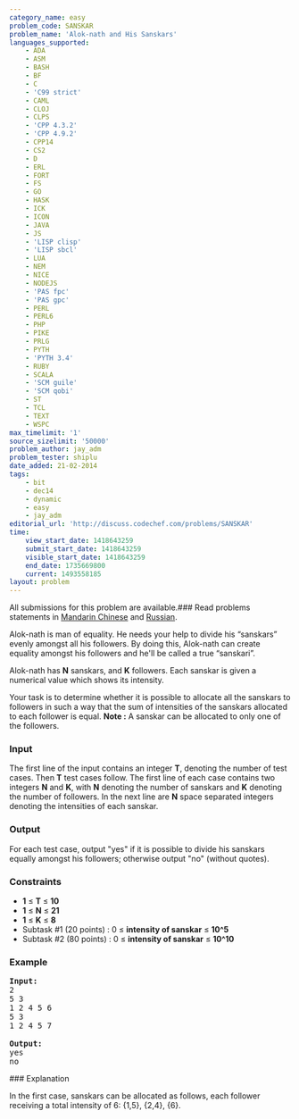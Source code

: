 ```yaml
---
category_name: easy
problem_code: SANSKAR
problem_name: 'Alok-nath and His Sanskars'
languages_supported:
    - ADA
    - ASM
    - BASH
    - BF
    - C
    - 'C99 strict'
    - CAML
    - CLOJ
    - CLPS
    - 'CPP 4.3.2'
    - 'CPP 4.9.2'
    - CPP14
    - CS2
    - D
    - ERL
    - FORT
    - FS
    - GO
    - HASK
    - ICK
    - ICON
    - JAVA
    - JS
    - 'LISP clisp'
    - 'LISP sbcl'
    - LUA
    - NEM
    - NICE
    - NODEJS
    - 'PAS fpc'
    - 'PAS gpc'
    - PERL
    - PERL6
    - PHP
    - PIKE
    - PRLG
    - PYTH
    - 'PYTH 3.4'
    - RUBY
    - SCALA
    - 'SCM guile'
    - 'SCM qobi'
    - ST
    - TCL
    - TEXT
    - WSPC
max_timelimit: '1'
source_sizelimit: '50000'
problem_author: jay_adm
problem_tester: shiplu
date_added: 21-02-2014
tags:
    - bit
    - dec14
    - dynamic
    - easy
    - jay_adm
editorial_url: 'http://discuss.codechef.com/problems/SANSKAR'
time:
    view_start_date: 1418643259
    submit_start_date: 1418643259
    visible_start_date: 1418643259
    end_date: 1735669800
    current: 1493558185
layout: problem
---
```

All submissions for this problem are available.###  Read problems statements in [Mandarin Chinese](http://www.codechef.com/download/translated/DEC14/mandarin/SANSKAR.pdf) and [Russian](http://www.codechef.com/download/translated/DEC14/russian/SANSKAR.pdf).

Alok-nath is man of equality. He needs your help to divide his “sanskars” evenly amongst all his followers. By doing this, Alok-nath can create equality amongst his followers and he'll be called a true “sanskari”.

Alok-nath has **N** sanskars, and **K** followers. Each sanskar is given a numerical value which shows its intensity.

Your task is to determine whether it is possible to allocate all the sanskars to followers in such a way that the sum of intensities of the sanskars allocated to each follower is equal. **Note :** A sanskar can be allocated to only one of the followers.

### Input

The first line of the input contains an integer **T**, denoting the number of test cases. Then **T** test cases follow. The first line of each case contains two integers **N** and **K**, with **N** denoting the number of sanskars and **K** denoting the number of followers. In the next line are **N** space separated integers denoting the intensities of each sanskar.

### Output

For each test case, output "yes" if it is possible to divide his sanskars equally amongst his followers; otherwise output "no" (without quotes).

### Constraints

- **1** ≤ **T** ≤ **10**
- **1** ≤ **N** ≤ **21**
- **1** ≤ **K** ≤ **8**
- Subtask #1 (20 points) : 0 ≤ **intensity of sanskar** ≤ **10^5**
- Subtask #2 (80 points) : 0 ≤ **intensity of sanskar** ≤ **10^10**

### Example

<pre><b>Input:</b>
2
5 3
1 2 4 5 6
5 3
1 2 4 5 7

<b>Output:</b>
yes
no
</pre>### Explanation

In the first case, sanskars can be allocated as follows, each follower receiving a total intensity of 6: {1,5}, {2,4}, {6}.
